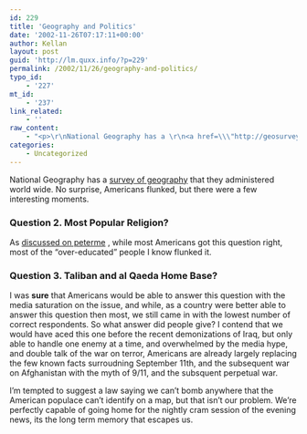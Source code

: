 ```yaml
---
id: 229
title: 'Geography and Politics'
date: '2002-11-26T07:17:11+00:00'
author: Kellan
layout: post
guid: 'http://lm.quxx.info/?p=229'
permalink: /2002/11/26/geography-and-politics/
typo_id:
    - '227'
mt_id:
    - '237'
link_related:
    - ''
raw_content:
    - "<p>\r\nNational Geography has a \r\n<a href=\\\"http://geosurvey.nationalgeographic.com/geosurvey/\\\">survey of geography</a> that they administered world wide.  No surprise, Americans flunked, but there were a few interesting moments.\r\n</p>\r\n<p>\r\n<h3>Question 2.  Most Popular Religion?</h3>\r\nAs \r\n<a href=\\\"http://peterme.com/archives/00000336.html\\\">discussed on peterme</a> , while most Americans got this question right, most of the \\\"over-educated\\\" people I know flunked it. \r\n</p>\r\n<p>\r\n<h3>Question 3.  Taliban and al Qaeda Home Base?</h3>\r\nI was <b>sure</b> that Americans would be able to answer this question with the media saturation on the issue, and while, as a country were better able to answer this question then most, we still came in with the lowest number of correct respondents.   So what answer did people give?   I contend that we would have aced this one before the recent demonizations of Iraq, but only able to handle one enemy at a time, and overwhelmed by the media hype, and double talk of the war on terror, Americans are already largely replacing the few known facts surroudning September 11th, and the subsequent war on Afghanistan with the myth of 9/11, and the subsquent perpetual war.\r\n</p>\r\n<p>\r\nI\\'m tempted to suggest a law saying we can\\'t bomb anywhere that the American populace can\\'t identify on a map, but that isn\\'t our problem.  We\\'re perfectly capable of going home for the nightly cram session of the evening news, its the long term memory that escapes us.\r\n</p>"
categories:
    - Uncategorized
---
```


National Geography has a [survey of geography](http://geosurvey.nationalgeographic.com/geosurvey/) that they administered world wide. No surprise, Americans flunked, but there were a few interesting moments.

### Question 2. Most Popular Religion?

As [discussed on peterme](http://peterme.com/archives/00000336.html) , while most Americans got this question right, most of the “over-educated” people I know flunked it.

### Question 3. Taliban and al Qaeda Home Base?

I was **sure** that Americans would be able to answer this question with the media saturation on the issue, and while, as a country were better able to answer this question then most, we still came in with the lowest number of correct respondents. So what answer did people give? I contend that we would have aced this one before the recent demonizations of Iraq, but only able to handle one enemy at a time, and overwhelmed by the media hype, and double talk of the war on terror, Americans are already largely replacing the few known facts surroudning September 11th, and the subsequent war on Afghanistan with the myth of 9/11, and the subsquent perpetual war.

I’m tempted to suggest a law saying we can’t bomb anywhere that the American populace can’t identify on a map, but that isn’t our problem. We’re perfectly capable of going home for the nightly cram session of the evening news, its the long term memory that escapes us.